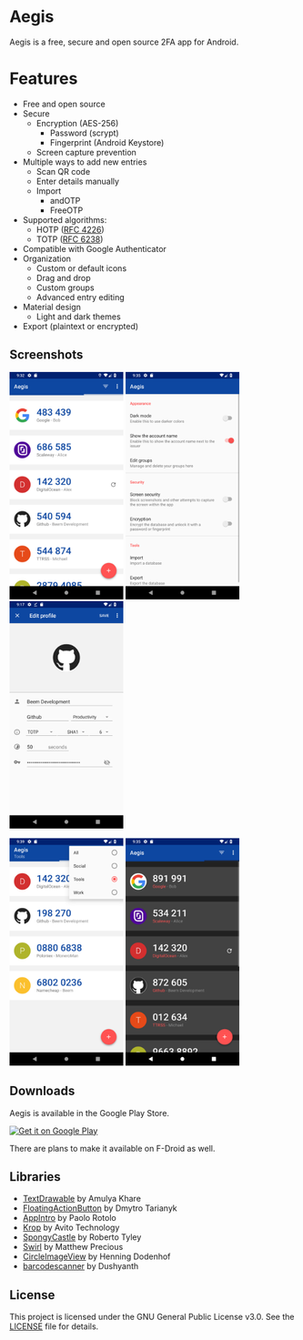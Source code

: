 # Aegis

Aegis is a free, secure and open source 2FA app for Android.

# Features

- Free and open source
- Secure
  - Encryption (AES-256)
    - Password (scrypt)
	- Fingerprint (Android Keystore)
  - Screen capture prevention
- Multiple ways to add new entries
  - Scan QR code
  - Enter details manually
  - Import
    - andOTP
    - FreeOTP
- Supported algorithms:
   - HOTP ([RFC 4226](https://tools.ietf.org/html/rfc4226))
   - TOTP ([RFC 6238](https://tools.ietf.org/html/rfc6238))
- Compatible with Google Authenticator
- Organization
  - Custom or default icons
  - Drag and drop
  - Custom groups
  - Advanced entry editing
- Material design
  - Light and dark themes
- Export (plaintext or encrypted)

## Screenshots

[<img width=200 alt="Main Activity" src="assets/screenshot_main.png?raw=true">](assets/screenshot_main.png?raw=true)
[<img width=200 alt="Settings Activity" src="assets/screenshot_settings.png?raw=true">](/assets/screenshot_settings.png?raw=true)
[<img width=200 alt="Edit Activity" src="assets/screenshot_edit.png?raw=true">](/assets/screenshot_edit.png?raw=true)

[<img width=200 alt="Main Activity" src="assets/screenshot_main_group.png?raw=true">](assets/screenshot_main_group.png?raw=true)
[<img width=200 alt="Main Activity" src="assets/screenshot_main_dark.png?raw=true">](assets/screenshot_main_dark.png?raw=true)

## Downloads

Aegis is available in the Google Play Store.

[<img height=80 alt="Get it on Google Play" src="https://play.google.com/intl/en_us/badges/images/generic/en-play-badge.png" />](http://play.google.com/store/apps/details?id=com.beemdevelopment.aegis)

There are plans to make it available on F-Droid as well.

## Libraries

- [TextDrawable](https://github.com/amulyakhare/TextDrawable) by Amulya Khare
- [FloatingActionButton](https://github.com/Clans/FloatingActionButton) by Dmytro Tarianyk
- [AppIntro](https://github.com/AppIntro/AppIntro) by Paolo Rotolo
- [Krop](https://github.com/avito-tech/krop) by Avito Technology
- [SpongyCastle](https://github.com/rtyley/spongycastle) by Roberto Tyley
- [Swirl](https://github.com/mattprecious/swirl) by Matthew Precious
- [CircleImageView](https://github.com/hdodenhof/CircleImageView) by Henning Dodenhof
- [barcodescanner](https://github.com/dm77/barcodescanner) by Dushyanth

## License

This project is licensed under the GNU General Public License v3.0. See the [LICENSE](LICENSE) file for details.
